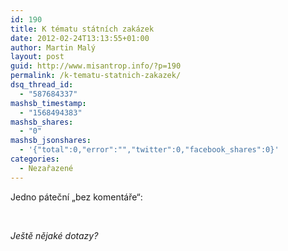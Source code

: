```yaml
---
id: 190
title: K tématu státních zakázek
date: 2012-02-24T13:13:55+01:00
author: Martin Malý
layout: post
guid: http://www.misantrop.info/?p=190
permalink: /k-tematu-statnich-zakazek/
dsq_thread_id:
  - "587684337"
mashsb_timestamp:
  - "1568494383"
mashsb_shares:
  - "0"
mashsb_jsonshares:
  - '{"total":0,"error":"","twitter":0,"facebook_shares":0}'
categories:
  - Nezařazené
---
```

Jedno páteční &#8222;bez komentáře&#8220;:<!--more-->

&nbsp;

  




_Ještě nějaké dotazy?_